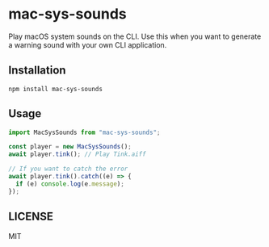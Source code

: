 # mac-sys-sounds

Play macOS system sounds on the CLI.
Use this when you want to generate a warning sound with your own CLI application.

## Installation

``` shell
npm install mac-sys-sounds
```

## Usage

``` javascript
import MacSysSounds from "mac-sys-sounds";

const player = new MacSysSounds();
await player.tink(); // Play Tink.aiff

// If you want to catch the error
await player.tink().catch((e) => {
  if (e) console.log(e.message);
});
```

## LICENSE

MIT
